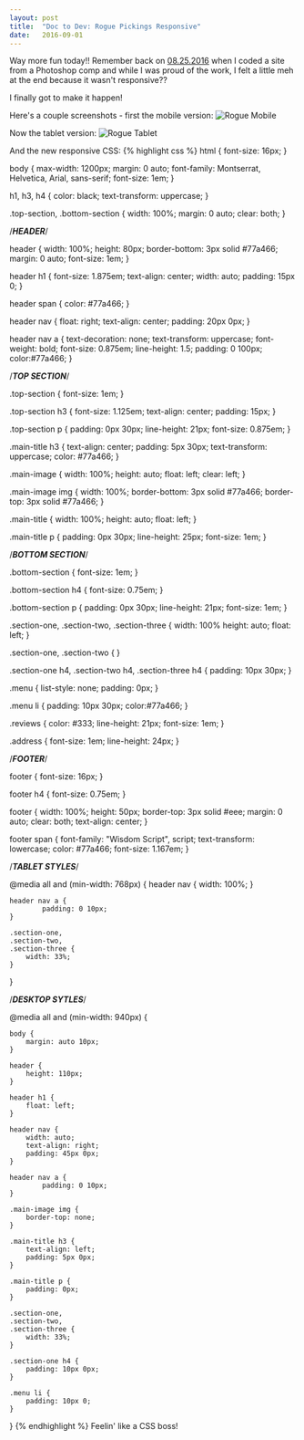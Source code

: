 ```yaml
---
layout: post
title:  "Doc to Dev: Rogue Pickings Responsive"
date:   2016-09-01
---
```

Way more fun today!! Remember back on [08.25.2016](/2016/08/25/rogue-pickings.html) when I coded a site from a Photoshop comp and while I was
proud of the work, I felt a little meh at the end because it wasn't responsive??

I finally got to make it happen!

Here's a couple screenshots - first the mobile version:
![Rogue Mobile](/assets/img/090116-mobile.png)

Now the tablet version:
![Rogue Tablet](/assets/img/090116-tablet.png)

And the new responsive CSS:
{% highlight css %}
html {
	font-size: 16px;
}

body {
	max-width: 1200px;
	margin: 0 auto;
	font-family: Montserrat, Helvetica, Arial, sans-serif;
	font-size: 1em;
}

h1,
h3,
h4 {
	color: black;
	text-transform: uppercase;
}

.top-section,
.bottom-section {
	width: 100%;
	margin: 0 auto;
	clear: both;
}

/***HEADER***/

header {
	width: 100%;
	height: 80px;
	border-bottom: 3px solid #77a466;
	margin: 0 auto;
	font-size: 1em;
}

header h1 {
	font-size: 1.875em;
	text-align: center;
	width: auto;
	padding: 15px 0;
}

header span {
	color: #77a466;
}

header nav {
	float: right;
	text-align: center;
	padding: 20px 0px;
}

header nav a {
	text-decoration: none;
	text-transform: uppercase;
	font-weight: bold;
	font-size: 0.875em;
	line-height: 1.5;
	padding: 0 100px;
	color:#77a466;
}

/***TOP SECTION***/

.top-section {
	font-size: 1em;
}

.top-section h3 {
	font-size: 1.125em;
	text-align: center;
	padding: 15px;
}

.top-section p {
	padding: 0px 30px;
	line-height: 21px;
	font-size: 0.875em;
}

.main-title h3 {
	text-align: center;
	padding: 5px 30px;
	text-transform: uppercase;
	color: #77a466;
}

.main-image {
	width: 100%;
	height: auto;
	float: left;
	clear: left;
}

.main-image img {
	width: 100%;
	border-bottom: 3px solid #77a466;
	border-top: 3px solid #77a466;
}

.main-title {
	width: 100%;
	height: auto;
	float: left;
}

.main-title p {
	padding: 0px 30px;
	line-height: 25px;
	font-size: 1em;
}

/***BOTTOM SECTION***/

.bottom-section {
	font-size: 1em;
}

.bottom-section h4 {
	font-size: 0.75em;
}

.bottom-section p {
	padding: 0px 30px;
	line-height: 21px;
	font-size: 1em;
}

.section-one,
.section-two,
.section-three {
	width: 100%
	height: auto;
	float: left;
}

.section-one,
.section-two {
}

.section-one h4,
.section-two h4,
.section-three h4 {
	padding: 10px 30px;
}

.menu {
	list-style: none;
	padding: 0px;
}

.menu li {
	padding: 10px 30px;
	color:#77a466;
}

.reviews {
	color: #333;
	line-height: 21px;
	font-size: 1em;
}

.address {
	font-size: 1em;
	line-height: 24px;
}

/***FOOTER***/

footer {
	font-size: 16px;
}

footer h4 {
	font-size: 0.75em;
}

footer {
	width: 100%;
	height: 50px;
	border-top: 3px solid #eee;
	margin: 0 auto;
	clear: both;
	text-align: center;
}

footer span {
	font-family: "Wisdom Script", script;
	text-transform: lowercase;
	color: #77a466;
	font-size: 1.167em;
}

/***TABLET STYLES***/

@media all and (min-width: 768px) {
	header nav {
		width: 100%;
	}

	header nav a {
			padding: 0 10px;
	}

	.section-one,
	.section-two,
	.section-three {
		width: 33%;
	}
}

/***DESKTOP SYTLES***/

@media all and (min-width: 940px) {

	body {
		margin: auto 10px;
	}

	header {
		height: 110px;
	}

	header h1 {
		float: left;
	}

	header nav {
		width: auto;
		text-align: right;
		padding: 45px 0px;
	}

	header nav a {
			padding: 0 10px;
	}

	.main-image img {
		border-top: none;
	}

	.main-title h3 {
		text-align: left;
		padding: 5px 0px;
	}

	.main-title p {
		padding: 0px;
	}

	.section-one,
	.section-two,
	.section-three {
		width: 33%;
	}

	.section-one h4 {
		padding: 10px 0px;
	}

	.menu li {
		padding: 10px 0;
	}
}
{% endhighlight %}
Feelin' like a CSS boss!
